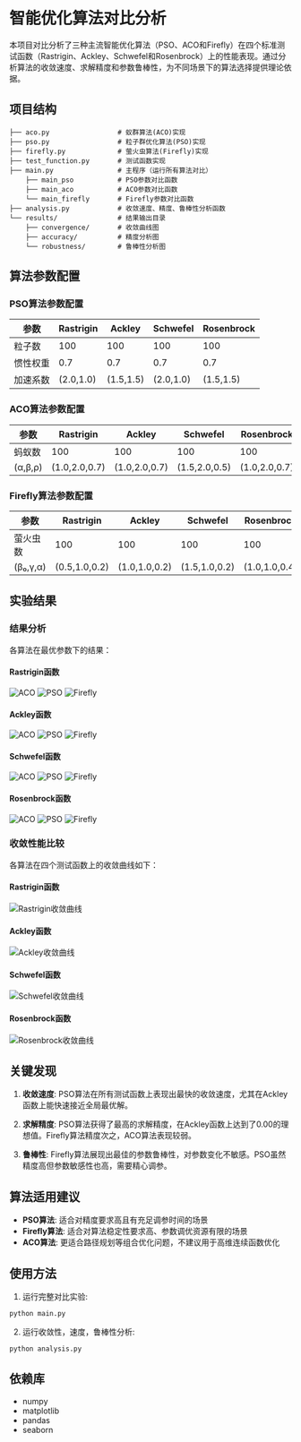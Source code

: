 # 智能优化算法对比分析

本项目对比分析了三种主流智能优化算法（PSO、ACO和Firefly）在四个标准测试函数（Rastrigin、Ackley、Schwefel和Rosenbrock）上的性能表现。通过分析算法的收敛速度、求解精度和参数鲁棒性，为不同场景下的算法选择提供理论依据。

## 项目结构

```
├── aco.py                 # 蚁群算法(ACO)实现
├── pso.py                 # 粒子群优化算法(PSO)实现
├── firefly.py             # 萤火虫算法(Firefly)实现
├── test_function.py       # 测试函数实现
├── main.py                # 主程序（运行所有算法对比）
    ├── main_pso           # PSO参数对比函数
    ├── main_aco           # ACO参数对比函数
    └── main_firefly       # Firefly参数对比函数
├── analysis.py            # 收敛速度、精度、鲁棒性分析函数
└── results/               # 结果输出目录
    ├── convergence/       # 收敛曲线图
    ├── accuracy/          # 精度分析图
    └── robustness/        # 鲁棒性分析图
```

## 算法参数配置

### PSO算法参数配置

| 参数 | Rastrigin | Ackley | Schwefel | Rosenbrock |
| ---- | --------- | ------ | -------- | ---------- |
| 粒子数 | 100 | 100 | 100 | 100 |
| 惯性权重 | 0.7 | 0.7 | 0.7 | 0.7 |
| 加速系数 | (2.0,1.0) | (1.5,1.5) | (2.0,1.0) | (1.5,1.5) |

### ACO算法参数配置

| 参数 | Rastrigin | Ackley | Schwefel | Rosenbrock |
| ---- | --------- | ------ | -------- | ---------- |
| 蚂蚁数 | 100 | 100 | 100 | 100 |
| (α,β,ρ) | (1.0,2.0,0.7) | (1.0,2.0,0.7) | (1.5,2.0,0.5) | (1.0,2.0,0.7) |

### Firefly算法参数配置

| 参数 | Rastrigin | Ackley | Schwefel | Rosenbrock |
| ---- | --------- | ------ | -------- | ---------- |
| 萤火虫数 | 100 | 100 | 100 | 100 |
| (β₀,γ,α) | (0.5,1.0,0.2) | (1.0,1.0,0.2) | (1.5,1.0,0.2) | (1.0,1.0,0.4) |

## 实验结果

### 结果分析

各算法在最优参数下的结果：

#### Rastrigin函数

![ACO](figures/Rastrigin_ACO_3D.png)
![PSO](figures/Rastrigin_PSO_3D.png)
![Firefly](figures/Rastrigin_Firefly_3D.png)

#### Ackley函数

![ACO](figures/Ackley_ACO_3D.png)
![PSO](figures/Ackley_PSO_3D.png)
![Firefly](figures/Ackley_Firefly_3D.png)

#### Schwefel函数

![ACO](figures/Schwefel_ACO_3D.png)
![PSO](figures/Schwefel_PSO_3D.png)
![Firefly](figures/Schwefel_Firefly_3D.png)

#### Rosenbrock函数

![ACO](figures/Rosenbrock_ACO_3D.png)
![PSO](figures/Rosenbrock_PSO_3D.png)
![Firefly](figures/Rosenbrock_Firefly_3D.png)




### 收敛性能比较

各算法在四个测试函数上的收敛曲线如下：

#### Rastrigin函数

![Rastrigin收敛曲线](figures/Rastrigin_convergence.png)

#### Ackley函数

![Ackley收敛曲线](figures/Ackley_convergence.png)

#### Schwefel函数

![Schwefel收敛曲线](figures/Schwefel_convergence.png)

#### Rosenbrock函数

![Rosenbrock收敛曲线](figures/Rosenbrock_convergence.png)




## 关键发现

1. **收敛速度**: PSO算法在所有测试函数上表现出最快的收敛速度，尤其在Ackley函数上能快速接近全局最优解。

2. **求解精度**: PSO算法获得了最高的求解精度，在Ackley函数上达到了0.00的理想值。Firefly算法精度次之，ACO算法表现较弱。

3. **鲁棒性**: Firefly算法展现出最佳的参数鲁棒性，对参数变化不敏感。PSO虽然精度高但参数敏感性也高，需要精心调参。

## 算法适用建议

- **PSO算法**: 适合对精度要求高且有充足调参时间的场景
- **Firefly算法**: 适合对算法稳定性要求高、参数调优资源有限的场景
- **ACO算法**: 更适合路径规划等组合优化问题，不建议用于高维连续函数优化

## 使用方法

1. 运行完整对比实验:
```bash
python main.py
```

2. 运行收敛性，速度，鲁棒性分析:
```bash
python analysis.py     
```


## 依赖库

- numpy
- matplotlib
- pandas
- seaborn
